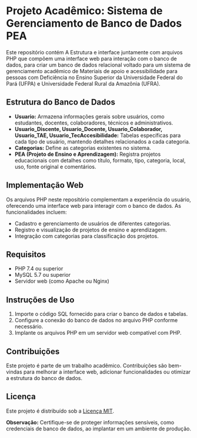 # Projeto Acadêmico: Sistema de Gerenciamento de Banco de Dados PEA

Este repositório contém A Estrutura e interface juntamente com arquivos PHP que compõem uma interface web para interação com o banco de dados, para criar um banco de dados relacional voltado para um sistema de gerenciamento acadêmico de Materiais de apoio e acessibilidade para pessoas com Deficiência no Ensino Superior da Universidade Federal do Pará (UFPA) e Universidade Federal Rural da Amazônia (UFRA).

## Estrutura do Banco de Dados
- **Usuario:** Armazena informações gerais sobre usuários, como estudantes, docentes, colaboradores, técnicos e administrativos.
- **Usuario_Discente, Usuario_Docente, Usuario_Colaborador, Usuario_TAE, Usuario_TecAccesibilidade:** Tabelas específicas para cada tipo de usuário, mantendo detalhes relacionados a cada categoria.
- **Categorias:** Define as categorias existentes no sistema.
- **PEA (Projeto de Ensino e Aprendizagem):** Registra projetos educacionais com detalhes como título, formato, tipo, categoria, local, uso, fonte original e comentários.

## Implementação Web
Os arquivos PHP neste repositório complementam a experiência do usuário, oferecendo uma interface web para interagir com o banco de dados. As funcionalidades incluem:
- Cadastro e gerenciamento de usuários de diferentes categorias.
- Registro e visualização de projetos de ensino e aprendizagem.
- Integração com categorias para classificação dos projetos.

## Requisitos
- PHP 7.4 ou superior
- MySQL 5.7 ou superior
- Servidor web (como Apache ou Nginx)

## Instruções de Uso
1. Importe o código SQL fornecido para criar o banco de dados e tabelas.
2. Configure a conexão do banco de dados no arquivo PHP conforme necessário.
3. Implante os arquivos PHP em um servidor web compatível com PHP.

## Contribuições
Este projeto é parte de um trabalho acadêmico. Contribuições são bem-vindas para melhorar a interface web, adicionar funcionalidades ou otimizar a estrutura do banco de dados.

## Licença
Este projeto é distribuído sob a [Licença MIT](LICENSE).

**Observação:** Certifique-se de proteger informações sensíveis, como credenciais de banco de dados, ao implantar em um ambiente de produção.



